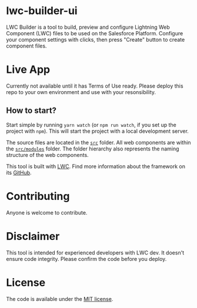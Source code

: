 # lwc-builder-ui

LWC Builder is a tool to build, preview and configure Lightning Web Component (LWC) files to be used on the Salesforce Platform.
Configure your component settings with clicks, then press "Create" button to create component files.

# Live App

Currently not available until it has Terms of Use ready. Please deploy this repo to your own environment and use with your resonsibility.

## How to start?

Start simple by running `yarn watch` (or `npm run watch`, if you set up the project with `npm`). This will start the project with a local development server.

The source files are located in the [`src`](./src) folder. All web components are within the [`src/modules`](./src/modules) folder. The folder hierarchy also represents the naming structure of the web components.

This tool is built with [LWC](https://lwc.dev).
Find more information about the framework on its [GitHub](https://github.com/muenzpraeger/create-lwc-app).

# Contributing

Anyone is welcome to contribute.

# Disclaimer

This tool is intended for experienced developers with LWC dev.
It doesn't ensure code integrity. Please confirm the code before you deploy.

# License

The code is available under the [MIT license](https://github.com/developerforce/lwc-builder/blob/main/LICENSE).
